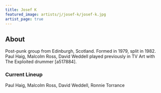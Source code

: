 ```yaml
---
title: Josef K
featured_image: artists/j/josef-k/josef-k.jpg
artist_page: true
---
```

## About

Post-punk group from Edinburgh, Scotland. Formed in 1979, split in 1982.
Paul Haig, Malcolm Ross, David Weddell played previously in TV Art with The Exploited drummer [a517884].

### Current Lineup

Paul Haig, Malcolm Ross, David Weddell, Ronnie Torrance

